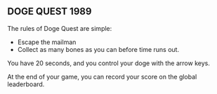 ## DOGE QUEST 1989
The rules of Doge Quest are simple: 
* Escape the mailman
* Collect as many bones as you can before time runs out.

You have 20 seconds, and you control your doge with the arrow keys. 

At the end of your game, you can record your score on the global leaderboard. 
